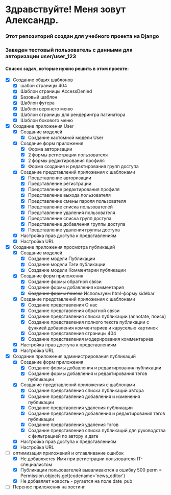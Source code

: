 # Здравствуйте! Меня зовут Александр.
### Этот репозиторий создан для учебного проекта на Django

### Заведен тестовый пользователь с данными для авторизации user/user_123

#### Список задач, которые нужно решить в этом проекте:

- [x] Создание общих шаблонов
  - [x] шабон страницы 404
  - [x] Шаблон страницы AccessDenied
  - [x] Базовый шаблон
  - [x] Шаблон футера
  - [x] Шаблон верхнего меню
  - [x] Шаблон страницы для рендерингра пагинатора
  - [x] Шаблон бокового меню
- [x] Создание приложения User
  - [x] Создание моделей
    - [x] Создание кастомной модели User
  - [x] Создание форм приложения
    - [x] Форма авторизации
    - [x] 2 формы регистрации пользователя
    - [x] 2 формы редактирования профиля 
    - [x] Форма создания и редактирования групп доступа
  - [x] Создание представлений приложения с шаблонами
    - [x] Представление авторизации
    - [x] Представление регистрации
    - [x] Представление редактирования профиля
    - [x] Представление выхода пользователя
    - [x] Представление смены пароля пользователя
    - [x] Представление списка пользователей
    - [x] Представление удаления пользователя
    - [x] Представление списка групп доступа
    - [x] Представление добавления группы доступа
    - [x] Представление удаления группы доступа
  - [x] Настройка прав доступа к представлениям
  - [x] Настройка URL
- [x] Создание приложения просмотра публикаций
  - [x] Создание моделей
    - [x] Создание модели Публикации
    - [x] Создание модели Тэги публикации
    - [x] Создание модели Комментарии публикации
  - [x] Создание форм приложения
    - [x] Создание формы обратной связи
    - [x] Создание формы добавления комментария
    - [x] ~~Создание формы поиска~~ Используем html-форму sidebar
  - [x] Создание представлений приложения с шаблонами
    - [x] Создание представления О нас
    - [x] Создание представления обратной связи
    - [x] Создание представления списка публикации (annotate, поиск)
    - [x] Создание представления полного текста публикации с функией добавления комментариев и каруселью картинок
    - [x] Создание представления страницы 404
    - [x] Создание представления модерирования комментариев
  - [x] Настройка прав доступа к представлениям
  - [x] Настройка URL
- [x] Создание приложения администрирования публикаций
  - [x] Создание форм приложения
    - [x] Создание формы добавления и редактирования публикации
    - [x] Создание формы добавления и редактирования тэгов публикации
  - [x] Создание представлений приложения с шаблонами
    - [x] Создание представления списка публикаций автора
    - [x] Создание представления добавления и изменения публикации
    - [x] Создание представления удаления публикации
    - [x] Создание представления добавления и редактирования тэгов публикации
    - [x] Создание представления удаления тэгов
    - [x] Создание представления списка публикаций для руководства с фильтрацией по автору и дате
  - [x] Настройка прав доступа к представлениям
  - [x] Настройка URL
- [ ] оптимизация приложений и отлавливание ошибок
  - [x] Не добавляется Имя при регистрации пользователя IT-специалистом
  - [x] Публикации пользователей вываливаются в ошибку 500 perm = Permission.objects.get(codename='news_editor') 
  - [x] Не добавляет новость - ругается на поле date_pub
- [ ] Перенос приложения на хостинг 